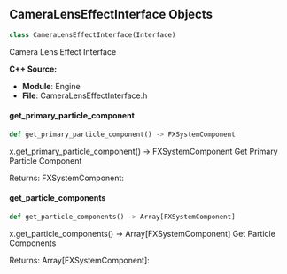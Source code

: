 ## CameraLensEffectInterface Objects

```python
class CameraLensEffectInterface(Interface)
```

Camera Lens Effect Interface

**C++ Source:**

- **Module**: Engine
- **File**: CameraLensEffectInterface.h

<a id="unreal.CameraLensEffectInterface.get_primary_particle_component"></a>

#### get_primary_particle_component

```python
def get_primary_particle_component() -> FXSystemComponent
```

x.get_primary_particle_component() -> FXSystemComponent
Get Primary Particle Component

Returns:
    FXSystemComponent:

<a id="unreal.CameraLensEffectInterface.get_particle_components"></a>

#### get_particle_components

```python
def get_particle_components() -> Array[FXSystemComponent]
```

x.get_particle_components() -> Array[FXSystemComponent]
Get Particle Components

Returns:
    Array[FXSystemComponent]:

<a id="unreal.CameraLensEffectInterfaceClassSupportLibrary"></a>